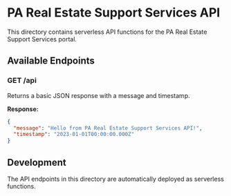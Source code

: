 # PA Real Estate Support Services API

This directory contains serverless API functions for the PA Real Estate Support Services portal.

## Available Endpoints

### GET /api

Returns a basic JSON response with a message and timestamp.

**Response:**
```json
{
  "message": "Hello from PA Real Estate Support Services API!",
  "timestamp": "2023-01-01T00:00:00.000Z"
}
```

## Development

The API endpoints in this directory are automatically deployed as serverless functions. 